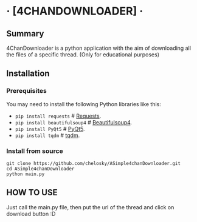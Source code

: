 # &middot; [4CHANDOWNLOADER] &middot;

## Summary

4ChanDownloader is a python application with the aim of downloading all the files of a specific thread. (Only for educational purposes)

## Installation

### Prerequisites

You may need to install the following Python libraries like this:

* `pip install requests`  # [Requests](https://pypi.org/project/requests/).
* `pip install beautifulsoup4`  # [Beautifulsoup4](https://pypi.org/project/beautifulsoup4/).
* `pip install PyQt5`  # [PyQt5](https://pypi.org/project/PyQt5/).
* `pip install tqdm`  # [tqdm](https://pypi.org/project/tqdm/).

### Install from source
```
git clone https://github.com/chelosky/ASimple4chanDownloader.git
cd ASimple4chanDownloader
python main.py
```

## HOW TO USE

Just call the main.py file, then put the url of the thread and click on download button :D
 
